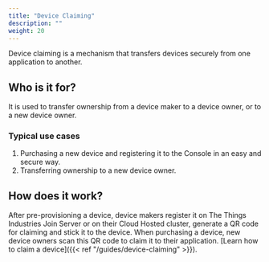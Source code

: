 ```yaml
---
title: "Device Claiming"
description: ""
weight: 20
---
```


Device claiming is a mechanism that transfers devices securely from one application to another.

<!--more-->

## Who is it for?

It is used to transfer ownership from a device maker to a device owner, or to a new device owner.

### Typical use cases

1. Purchasing a new device and registering it to the Console in an easy and secure way.
2. Transferring ownership to a new device owner.

## How does it work?

After pre-provisioning a device, device makers register it on The Things Industries Join Server or on their Cloud Hosted cluster, generate a QR code for claiming and stick it to the device. When purchasing a device, new device owners scan this QR code to claim it to their application. [Learn how to claim a device]({{< ref "/guides/device-claiming" >}}).
